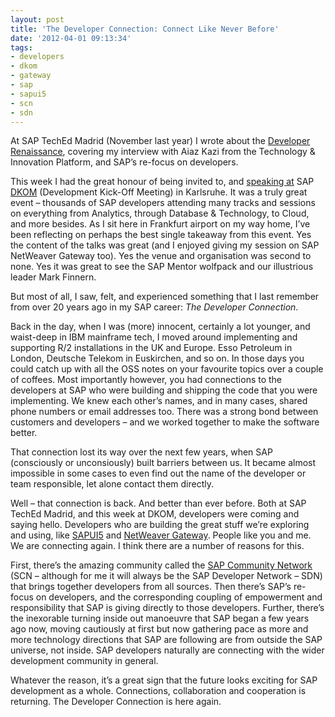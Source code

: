 ```yaml
---
layout: post
title: 'The Developer Connection: Connect Like Never Before'
date: '2012-04-01 09:13:34'
tags:
- developers
- dkom
- gateway
- sap
- sapui5
- scn
- sdn
---
```



At SAP TechEd Madrid (November last year) I wrote about the [Developer Renaissance](http://www.pipetree.com/qmacro/blog/2011/11/the-developer-renaissance/), covering my interview with Aiaz Kazi from the Technology & Innovation Platform, and SAP’s re-focus on developers.

This week I had the great honour of being invited to, and [speaking at](http://www.flickr.com/photos/finnern/6880455744/) SAP [DKOM](http://www.youtube.com/watch?v=6Opmj8M_tBw) (Development Kick-Off Meeting) in Karlsruhe. It was a truly great event – thousands of SAP developers attending many tracks and sessions on everything from Analytics, through Database & Technology, to Cloud, and more besides. As I sit here in Frankfurt airport on my way home, I’ve been reflecting on perhaps the best single takeaway from this event. Yes the content of the talks was great (and I enjoyed giving my session on SAP NetWeaver Gateway too). Yes the venue and organisation was second to none. Yes it was great to see the SAP Mentor wolfpack and our illustrious leader Mark Finnern.

But most of all, I saw, felt, and experienced something that I last remember from over 20 years ago in my SAP career: *The Developer Connection*.

Back in the day, when I was (more) innocent, certainly a lot younger, and waist-deep in IBM mainframe tech, I moved around implementing and supporting R/2 installations in the UK and Europe. Esso Petroleum in London, Deutsche Telekom in Euskirchen, and so on. In those days you could catch up with all the OSS notes on your favourite topics over a couple of coffees. Most importantly however, you had connections to the developers at SAP who were building and shipping the code that you were implementing. We knew each other’s names, and in many cases, shared phone numbers or email addresses too. There was a strong bond between customers and developers – and we worked together to make the software better.

That connection lost its way over the next few years, when SAP (consciously or unconsiously) built barriers between us. It became almost impossible in some cases to even find out the name of the developer or team responsible, let alone contact them directly.

Well – that connection is back. And better than ever before. Both at SAP TechEd Madrid, and this week at DKOM, developers were coming and saying hello. Developers who are building the great stuff we’re exploring and using, like [SAPUI5](http://www.sdn.sap.com/irj/sdn/index?rid=/webcontent/uuid/20a34ae7-762d-2f10-c994-db2e898d5f70) and [NetWeaver Gateway](http://scn.sap.com/community/netweaver-gateway). People like you and me. We are connecting again. I think there are a number of reasons for this.

First, there’s the amazing community called the [SAP Community Network](http://scn.sap.com/welcome) (SCN – although for me it will always be the SAP Developer Network – SDN) that brings together developers from all sources. Then there’s SAP’s re-focus on developers, and the corresponding coupling of empowerment and responsibility that SAP is giving directly to those developers. Further, there’s the inexorable turning inside out manoeuvre that SAP began a few years ago now, moving cautiously at first but now gathering pace as more and more technology directions that SAP are following are from outside the SAP universe, not inside. SAP developers naturally are connecting with the wider development community in general.

Whatever the reason, it’s a great sign that the future looks exciting for SAP development as a whole. Connections, collaboration and cooperation is returning. The Developer Connection is here again.


